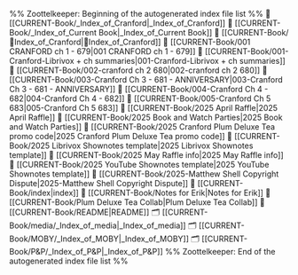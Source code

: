 %% Zoottelkeeper: Beginning of the autogenerated index file list  %%
📄 [[CURRENT-Book/_Index_of_Cranford|_Index_of_Cranford]]
📄 [[CURRENT-Book/_Index_of_Current Book|_Index_of_Current Book]]
📄 [[CURRENT-Book/🧠Index_of_Cranford|🧠Index_of_Cranford]]
📄 [[CURRENT-Book/001 CRANFORD ch 1 - 679|001 CRANFORD ch 1 - 679]]
📄 [[CURRENT-Book/001-Cranford-Librivox + ch summaries|001-Cranford-Librivox + ch summaries]]
📄 [[CURRENT-Book/002-cranford ch 2 680|002-cranford ch 2 680]]
📄 [[CURRENT-Book/003-Cranford Ch 3 - 681 - ANNIVERSARY|003-Cranford Ch 3 - 681 - ANNIVERSARY]]
📄 [[CURRENT-Book/004-Cranford Ch 4 - 682|004-Cranford Ch 4 - 682]]
📄 [[CURRENT-Book/005-Cranford Ch 5 683|005-Cranford Ch 5 683]]
📄 [[CURRENT-Book/2025 April Raffle|2025 April Raffle]]
📄 [[CURRENT-Book/2025 Book and Watch Parties|2025 Book and Watch Parties]]
📄 [[CURRENT-Book/2025 Cranford Plum Deluxe Tea promo code|2025 Cranford Plum Deluxe Tea promo code]]
📄 [[CURRENT-Book/2025 Librivox Shownotes template|2025 Librivox Shownotes template]]
📄 [[CURRENT-Book/2025 May Raffle info|2025 May Raffle info]]
📄 [[CURRENT-Book/2025 YouTube Shownotes template|2025 YouTube Shownotes template]]
📄 [[CURRENT-Book/2025-Matthew Shell Copyright Dispute|2025-Matthew Shell Copyright Dispute]]
📄 [[CURRENT-Book/index|index]]
📄 [[CURRENT-Book/Notes for Erik|Notes for Erik]]
📄 [[CURRENT-Book/Plum Deluxe Tea Collab|Plum Deluxe Tea Collab]]
📄 [[CURRENT-Book/README|README]]
🗂️ [[CURRENT-Book/media/_Index_of_media|_Index_of_media]]
🗂️ [[CURRENT-Book/MOBY/_Index_of_MOBY|_Index_of_MOBY]]
🗂️ [[CURRENT-Book/P&P/_Index_of_P&P|_Index_of_P&P]]
%% Zoottelkeeper: End of the autogenerated index file list  %%
